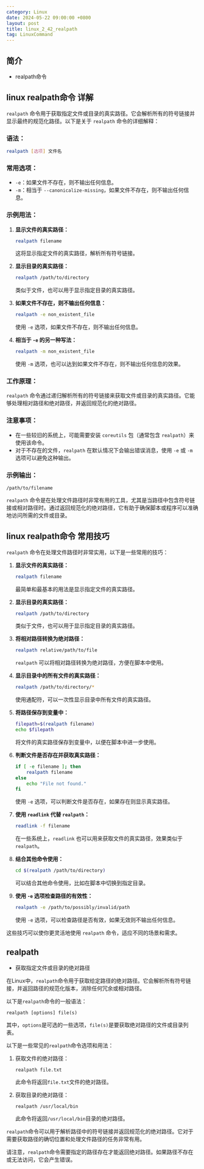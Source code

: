 ```yaml
---
category: Linux
date: 2024-05-22 09:00:00 +0800
layout: post
title: linux_2_42_realpath
tag: LinuxCommand
---
```

## 简介

+ realpath命令 

## linux realpath命令 详解

`realpath` 命令用于获取指定文件或目录的真实路径。它会解析所有的符号链接并显示最终的规范化路径。以下是关于 `realpath` 命令的详细解释：

### 语法：

```bash
realpath [选项] 文件名
```

### 常用选项：

- `-e`：如果文件不存在，则不输出任何信息。
- `-m`：相当于 `--canonicalize-missing`，如果文件不存在，则不输出任何信息。

### 示例用法：

1. **显示文件的真实路径：**
   ```bash
   realpath filename
   ```
   这将显示指定文件的真实路径，解析所有符号链接。

2. **显示目录的真实路径：**
   ```bash
   realpath /path/to/directory
   ```
   类似于文件，也可以用于显示指定目录的真实路径。

3. **如果文件不存在，则不输出任何信息：**
   ```bash
   realpath -e non_existent_file
   ```
   使用 `-e` 选项，如果文件不存在，则不输出任何信息。

4. **相当于 `-e` 的另一种写法：**
   ```bash
   realpath -m non_existent_file
   ```
   使用 `-m` 选项，也可以达到如果文件不存在，则不输出任何信息的效果。

### 工作原理：

`realpath` 命令通过递归解析所有的符号链接来获取文件或目录的真实路径。它能够处理相对路径和绝对路径，并返回规范化的绝对路径。

### 注意事项：

- 在一些较旧的系统上，可能需要安装 `coreutils` 包（通常包含 `realpath`）来使用该命令。
- 对于不存在的文件，`realpath` 在默认情况下会输出错误消息，使用 `-e` 或 `-m` 选项可以避免这种输出。

### 示例输出：

```
/path/to/filename
```

`realpath` 命令是在处理文件路径时非常有用的工具，尤其是当路径中包含符号链接或相对路径时。通过返回规范化的绝对路径，它有助于确保脚本或程序可以准确地访问所需的文件或目录。

## linux realpath命令 常用技巧

`realpath` 命令在处理文件路径时非常实用，以下是一些常用的技巧：

1. **显示文件的真实路径：**
   ```bash
   realpath filename
   ```
   最简单和最基本的用法是显示指定文件的真实路径。

2. **显示目录的真实路径：**
   ```bash
   realpath /path/to/directory
   ```
   类似于文件，也可以用于显示指定目录的真实路径。

3. **将相对路径转换为绝对路径：**
   ```bash
   realpath relative/path/to/file
   ```
   `realpath` 可以将相对路径转换为绝对路径，方便在脚本中使用。

4. **显示目录中的所有文件的真实路径：**
   ```bash
   realpath /path/to/directory/*
   ```
   使用通配符，可以一次性显示目录中所有文件的真实路径。

5. **将路径保存到变量中：**
   ```bash
   filepath=$(realpath filename)
   echo $filepath
   ```
   将文件的真实路径保存到变量中，以便在脚本中进一步使用。

6. **判断文件是否存在并获取真实路径：**
   ```bash
   if [ -e filename ]; then
       realpath filename
   else
       echo "File not found."
   fi
   ```
   使用 `-e` 选项，可以判断文件是否存在，如果存在则显示真实路径。

7. **使用 `readlink` 代替 `realpath`：**
   ```bash
   readlink -f filename
   ```
   在一些系统上，`readlink` 也可以用来获取文件的真实路径，效果类似于 `realpath`。

8. **结合其他命令使用：**
   ```bash
   cd $(realpath /path/to/directory)
   ```
   可以结合其他命令使用，比如在脚本中切换到指定目录。

9. **使用 `-e` 选项检查路径的有效性：**
   ```bash
   realpath -e /path/to/possibly/invalid/path
   ```
   使用 `-e` 选项，可以检查路径是否有效，如果无效则不输出任何信息。

这些技巧可以使你更灵活地使用 `realpath` 命令，适应不同的场景和需求。

## realpath  

+ 获取指定文件或目录的绝对路径

在Linux中，`realpath`命令用于获取给定路径的绝对路径。它会解析所有符号链接，并返回路径的规范化版本，消除任何冗余或相对路径。

以下是`realpath`命令的一般语法：

```
realpath [options] file(s)
```

其中，`options`是可选的一些选项，`file(s)`是要获取绝对路径的文件或目录列表。

以下是一些常见的`realpath`命令选项和用法：

1. 获取文件的绝对路径：
   ```
   realpath file.txt
   ```

   此命令将返回`file.txt`文件的绝对路径。

2. 获取目录的绝对路径：
   ```
   realpath /usr/local/bin
   ```

   此命令将返回`/usr/local/bin`目录的绝对路径。

`realpath`命令可以用于解析路径中的符号链接并返回规范化的绝对路径。它对于需要获取路径的确切位置和处理文件路径的任务非常有用。

请注意，`realpath`命令需要指定的路径存在才能返回绝对路径。如果路径不存在或无法访问，它会产生错误。
